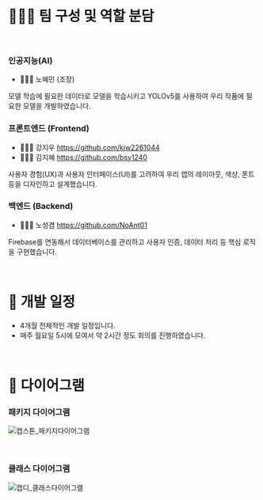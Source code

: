 # 👩🏻‍💻 팀 구성 및 역할 분담
<br>

### 인공지능(AI)
- 👩🏻‍💻 노혜민 (조장)

모델 학습에 필요한 데이터로 모델을 학습시키고 YOLOv5를 사용하여 우리 작품에 필요한 모델을 개발하였습니다.
<br>

### 프론트엔드 (Frontend)
- 👩🏻‍💻 강지우 <https://github.com/kjw2261044>  
- 👩🏻‍💻 김지혜 <https://github.com/bsy1240>

사용자 경험(UX)과 사용자 인터페이스(UI)를 고려하여 우리 앱의 레이아웃, 색상, 폰트 등을 디자인하고 설계했습니다.
<br>

### 백엔드 (Backend)
- 👨🏻‍💻 노성겸 <https://github.com/NoAnt01>

Firebase를 연동해서 데이터베이스를 관리하고 사용자 인증, 데이터 처리 등 핵심 로직을 구현했습니다.

<br>

# 📅 개발 일정

- 4개월 전체적인 개발 일정입니다.
- 매주 월요일 5시에 모여서 약 2시간 정도 회의를 진행하였습니다.

<br>   

# 📝 다이어그램

<h3> 패키지 다이어그램</h3>

![캡스톤_패키지다이어그램](https://github.com/among5094/Capstone01/assets/106166621/5983262b-a031-4c96-b3a2-c145c7df3417)

<br>

<h3> 클래스 다이어그램</h3>

![캡디_클래스다이어그램](https://github.com/among5094/Capstone01/assets/106166621/0bb4f32b-d19a-410c-be1f-79f5681eb12a)




<br><br>







